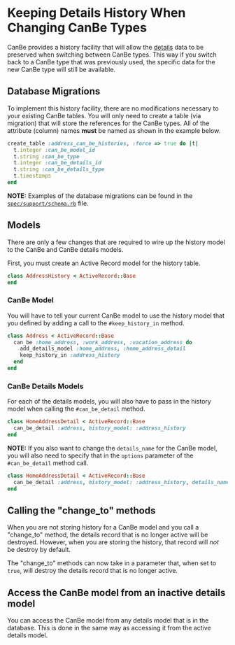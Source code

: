 # Keeping Details History When Changing CanBe Types #

CanBe provides a history facility that will allow the [details](https://github.com/mstarkman/can_be/blob/master/docs/details.md) data to be preserved when switching between CanBe types.  This way if you switch back to a CanBe type that was previously used, the specific data for the new CanBe type will still be available.

## Database Migrations ##

To implement this history facility, there are no modifications necessary to your existing CanBe tables.  You will only need to create a table (via migration) that will store the references for the CanBe types.  All of the attribute (column) names **must** be named as shown in the example below.

``` ruby
create_table :address_can_be_histories, :force => true do |t|
  t.integer :can_be_model_id
  t.string :can_be_type
  t.integer :can_be_details_id
  t.string :can_be_details_type
  t.timestamps
end
```

**NOTE:** Examples of the database migrations can be found in the [`spec/support/schema.rb`](https://github.com/mstarkman/can_be/blob/master/spec/support/schema.rb) file.

## Models ##

There are only a few changes that are required to wire up the history model to the CanBe and CanBe details models.

First, you must create an Active Record model for the history table.

``` ruby
class AddressHistory < ActiveRecord::Base
end
```

### CanBe Model ###

You will have to tell your current CanBe model to use the history model that you defined by adding a call to the `#keep_history_in` method.

```ruby
class Address < ActiveRecord::Base
  can_be :home_address, :work_address, :vacation_address do
    add_details_model :home_address, :home_address_detail
    keep_history_in :address_history
  end
end
```

### CanBe Details Models ###

For each of the details models, you will also have to pass in the history model when calling the `#can_be_detail` method.

```ruby
class HomeAddressDetail < ActiveRecord::Base
  can_be_detail :address, history_model: :address_history
end
```

**NOTE:** If you also want to change the `details_name` for the CanBe model, you will also need to specify that in the `options` parameter of the `#can_be_detail` method call.

```ruby
class HomeAddressDetail < ActiveRecord::Base
  can_be_detail :address, history_model: :address_history, details_name: :address_details
end
```

## Calling the "change_to" methods ##

When you are not storing history for a CanBe model and you call a "change_to" method, the details record that is no longer active will be destroyed.  However, when you are storing the history, that record will *not* be destroy by default.

The "change_to" methods can now take in a parameter that, when set to `true`, will destroy the details record that is no longer active.

## Access the CanBe model from an inactive details model ##

You can access the CanBe model from any details model that is in the database.  This is done in the same way as accessing it from the active details model.
